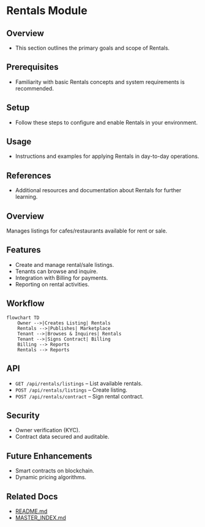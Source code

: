 # Rentals Module

## Overview
- This section outlines the primary goals and scope of Rentals.

## Prerequisites
- Familiarity with basic Rentals concepts and system requirements is recommended.

## Setup
- Follow these steps to configure and enable Rentals in your environment.

## Usage
- Instructions and examples for applying Rentals in day-to-day operations.

## References
- Additional resources and documentation about Rentals for further learning.


## Overview
Manages listings for cafes/restaurants available for rent or sale.

## Features
- Create and manage rental/sale listings.  
- Tenants can browse and inquire.  
- Integration with Billing for payments.  
- Reporting on rental activities.  

## Workflow
```mermaid
flowchart TD
    Owner -->|Creates Listing| Rentals
    Rentals -->|Publishes| Marketplace
    Tenant -->|Browses & Inquires| Rentals
    Tenant -->|Signs Contract| Billing
    Billing --> Reports
    Rentals --> Reports
```

## API
- `GET /api/rentals/listings` – List available rentals.  
- `POST /api/rentals/listings` – Create listing.  
- `POST /api/rentals/contract` – Sign rental contract.  

## Security
- Owner verification (KYC).  
- Contract data secured and auditable.  

## Future Enhancements
- Smart contracts on blockchain.  
- Dynamic pricing algorithms.

## Related Docs
- [README.md](README.md)
- [MASTER_INDEX.md](MASTER_INDEX.md)

